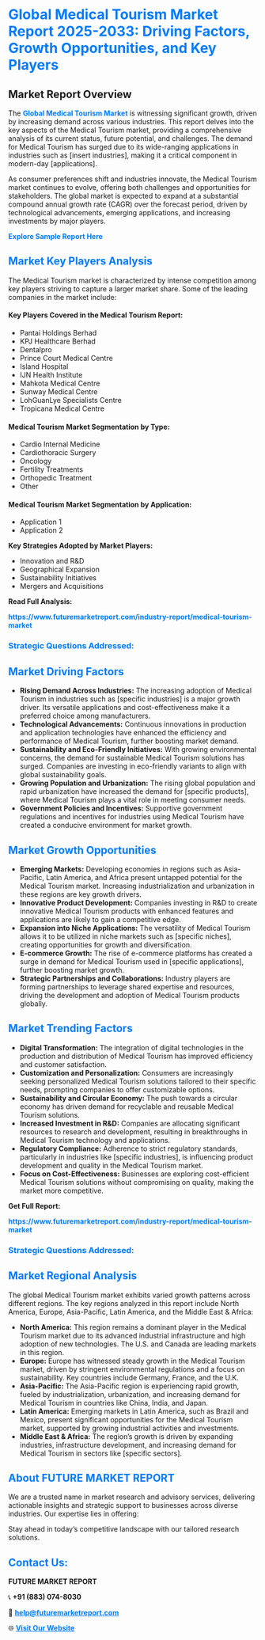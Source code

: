 <h1 style="color: #007BFF;">Global Medical Tourism Market Report 2025-2033: Driving Factors, Growth Opportunities, and Key Players</h1>

<section id="overview">
<h2>Market Report Overview</h2>
<p>The <a href="https://www.futuremarketreport.com/industry-report/medical-tourism-market" style="color: #007BFF; text-decoration: none;"><strong>Global Medical Tourism Market</strong></a> is witnessing significant growth, driven by increasing demand across various industries. This report delves into the key aspects of the Medical Tourism market, providing a comprehensive analysis of its current status, future potential, and challenges. The demand for Medical Tourism has surged due to its wide-ranging applications in industries such as [insert industries], making it a critical component in modern-day [applications].</p>
<p>As consumer preferences shift and industries innovate, the Medical Tourism market continues to evolve, offering both challenges and opportunities for stakeholders. The global market is expected to expand at a substantial compound annual growth rate (CAGR) over the forecast period, driven by technological advancements, emerging applications, and increasing investments by major players.</p>
</section>

<section id="overview">
<p><a href="https://www.futuremarketreport.com/request-sample/reportId=109264" style="color: #007BFF; text-decoration: none;"><strong>Explore Sample Report Here</strong></a></p>
</section>

<section id="key-players">
<h2 style="color: #007BFF;">Market Key Players Analysis</h2>
<p>The Medical Tourism market is characterized by intense competition among key players striving to capture a larger market share. Some of the leading companies in the market include:</p>
<h4>Key Players Covered in the Medical Tourism Report:</h4>
<ul><li>Pantai Holdings Berhad</li><li>KPJ Healthcare Berhad</li><li>Dentalpro</li><li>Prince Court Medical Centre</li><li>Island Hospital</li><li>IJN Health Institute</li><li>Mahkota Medical Centre</li><li>Sunway Medical Centre</li><li>LohGuanLye Specialists Centre</li><li>Tropicana Medical Centre</li></ul>
<h4>Medical Tourism Market Segmentation by Type:</h4>
<ul><li>Cardio Internal Medicine</li><li>Cardiothoracic Surgery</li><li>Oncology</li><li>Fertility Treatments</li><li>Orthopedic Treatment</li><li>Other</li></ul>

<h4>Medical Tourism Market Segmentation by Application:</h4>
<ul><li>Application 1</li><li>Application 2</li></ul>
<p><strong>Key Strategies Adopted by Market Players:</strong></p>
<ul>
<li>Innovation and R&D</li>
<li>Geographical Expansion</li>
<li>Sustainability Initiatives</li>
<li>Mergers and Acquisitions</li>
</ul>
</section>

<section>
<p><strong>Read Full Analysis: </strong></p><a href="https://www.futuremarketreport.com/industry-report/medical-tourism-market" style="color: #007BFF; text-decoration: none;"><strong>https://www.futuremarketreport.com/industry-report/medical-tourism-market</strong></a>
<h3 style="color: #007BFF;">Strategic Questions Addressed:</h3>
</section>

<section id="driving-factors">
<h2 style="color: #007BFF;">Market Driving Factors</h2>
<ul>
<li><strong>Rising Demand Across Industries:</strong> The increasing adoption of Medical Tourism in industries such as [specific industries] is a major growth driver. Its versatile applications and cost-effectiveness make it a preferred choice among manufacturers.</li>
<li><strong>Technological Advancements:</strong> Continuous innovations in production and application technologies have enhanced the efficiency and performance of Medical Tourism, further boosting market demand.</li>
<li><strong>Sustainability and Eco-Friendly Initiatives:</strong> With growing environmental concerns, the demand for sustainable Medical Tourism solutions has surged. Companies are investing in eco-friendly variants to align with global sustainability goals.</li>
<li><strong>Growing Population and Urbanization:</strong> The rising global population and rapid urbanization have increased the demand for [specific products], where Medical Tourism plays a vital role in meeting consumer needs.</li>
<li><strong>Government Policies and Incentives:</strong> Supportive government regulations and incentives for industries using Medical Tourism have created a conducive environment for market growth.</li>
</ul>
</section>

<section id="growth-opportunities">
<h2 style="color: #007BFF;">Market Growth Opportunities</h2>
<ul>
<li><strong>Emerging Markets:</strong> Developing economies in regions such as Asia-Pacific, Latin America, and Africa present untapped potential for the Medical Tourism market. Increasing industrialization and urbanization in these regions are key growth drivers.</li>
<li><strong>Innovative Product Development:</strong> Companies investing in R&D to create innovative Medical Tourism products with enhanced features and applications are likely to gain a competitive edge.</li>
<li><strong>Expansion into Niche Applications:</strong> The versatility of Medical Tourism allows it to be utilized in niche markets such as [specific niches], creating opportunities for growth and diversification.</li>
<li><strong>E-commerce Growth:</strong> The rise of e-commerce platforms has created a surge in demand for Medical Tourism used in [specific applications], further boosting market growth.</li>
<li><strong>Strategic Partnerships and Collaborations:</strong> Industry players are forming partnerships to leverage shared expertise and resources, driving the development and adoption of Medical Tourism products globally.</li>
</ul>
</section>

<section id="trending-factors">
<h2 style="color: #007BFF;">Market Trending Factors</h2>
<ul>
<li><strong>Digital Transformation:</strong> The integration of digital technologies in the production and distribution of Medical Tourism has improved efficiency and customer satisfaction.</li>
<li><strong>Customization and Personalization:</strong> Consumers are increasingly seeking personalized Medical Tourism solutions tailored to their specific needs, prompting companies to offer customizable options.</li>
<li><strong>Sustainability and Circular Economy:</strong> The push towards a circular economy has driven demand for recyclable and reusable Medical Tourism solutions.</li>
<li><strong>Increased Investment in R&D:</strong> Companies are allocating significant resources to research and development, resulting in breakthroughs in Medical Tourism technology and applications.</li>
<li><strong>Regulatory Compliance:</strong> Adherence to strict regulatory standards, particularly in industries like [specific industries], is influencing product development and quality in the Medical Tourism market.</li>
<li><strong>Focus on Cost-Effectiveness:</strong> Businesses are exploring cost-efficient Medical Tourism solutions without compromising on quality, making the market more competitive.</li>
</ul>
</section>

<section>
<p><strong>Get Full Report: </strong></p><a href="https://www.futuremarketreport.com/industry-report/medical-tourism-market" style="color: #007BFF; text-decoration: none;"><strong>https://www.futuremarketreport.com/industry-report/medical-tourism-market</strong></a>
<h3 style="color: #007BFF;">Strategic Questions Addressed:</h3>
</section>


<section id="regional-analysis">
<h2 style="color: #007BFF;">Market Regional Analysis</h2>
<p>The global Medical Tourism market exhibits varied growth patterns across different regions. The key regions analyzed in this report include North America, Europe, Asia-Pacific, Latin America, and the Middle East & Africa:</p>
<ul>
<li><strong>North America:</strong> This region remains a dominant player in the Medical Tourism market due to its advanced industrial infrastructure and high adoption of new technologies. The U.S. and Canada are leading markets in this region.</li>
<li><strong>Europe:</strong> Europe has witnessed steady growth in the Medical Tourism market, driven by stringent environmental regulations and a focus on sustainability. Key countries include Germany, France, and the U.K.</li>
<li><strong>Asia-Pacific:</strong> The Asia-Pacific region is experiencing rapid growth, fueled by industrialization, urbanization, and increasing demand for Medical Tourism in countries like China, India, and Japan.</li>
<li><strong>Latin America:</strong> Emerging markets in Latin America, such as Brazil and Mexico, present significant opportunities for the Medical Tourism market, supported by growing industrial activities and investments.</li>
<li><strong>Middle East & Africa:</strong> The region’s growth is driven by expanding industries, infrastructure development, and increasing demand for Medical Tourism in sectors like [specific sectors].</li>
</ul>
</section>

<footer>
<h2 style="color: #007BFF;">About FUTURE MARKET REPORT</h2>
<p>We are a trusted name in market research and advisory services, delivering actionable insights and strategic support to businesses across diverse industries. Our expertise lies in offering:</p>

<p>Stay ahead in today’s competitive landscape with our tailored research solutions.</p>

<h2 style="color: #007BFF;">Contact Us:</h2>
<p><strong>FUTURE MARKET REPORT</strong></p>
<p>📞 <strong>+91 (883) 074-8030</strong></p>
<p>📧 <strong><a href="mailto:help@futuremarketreport.com" style="color: #007BFF;">help@futuremarketreport.com</a></strong></p>
<p>🌐 <strong><a href="https://www.futuremarketreport.com/" style="color: #007BFF;">Visit Our Website</a></strong></p>
</footer>